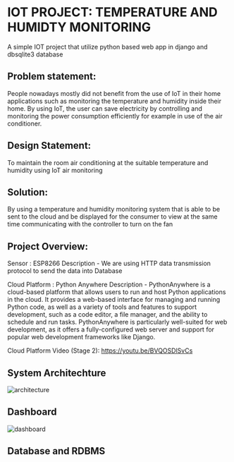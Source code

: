 # IOT PROJECT: TEMPERATURE AND HUMIDTY MONITORING #
A simple IOT project that utilize python based web app in django and dbsqlite3 database



## Problem statement: ##

People nowadays mostly did not benefit from the use of IoT in their home applications such as monitoring the temperature and humidity inside their home. By using IoT, the user can save electricity by controlling and monitoring the power consumption efficiently for example in use of the air conditioner.

## Design Statement: ## 

To maintain the room air conditioning at the suitable temperature and humidity using IoT air monitoring

## Solution: ## 

By using a temperature and humidity monitoring system that is able to be sent to the cloud and be displayed for the consumer to view at the same time communicating with the controller to turn on the fan

## Project Overview: ##

Sensor : ESP8266 Description - We are using HTTP data transmission protocol to send the data into Database

Cloud Platform : Python Anywhere Description - PythonAnywhere is a cloud-based platform that allows users to run and host Python applications in the cloud. It provides a web-based interface for managing and running Python code, as well as a variety of tools and features to support development, such as a code editor, a file manager, and the ability to schedule and run tasks. PythonAnywhere is particularly well-suited for web development, as it offers a fully-configured web server and support for popular web development frameworks like Django.

Cloud Platform Video (Stage 2): https://youtu.be/BVQOSDlSvCs

## System Architechture ##
![architecture](https://user-images.githubusercontent.com/116706592/219959820-02e122b2-6e5b-4307-ac11-5ab0ea03d597.png)



## Dashboard ##
![dashboard](https://user-images.githubusercontent.com/116706592/219959623-5069e3a0-89ba-4d8f-a838-2c94dd13dd88.png)


## Database and RDBMS ##


